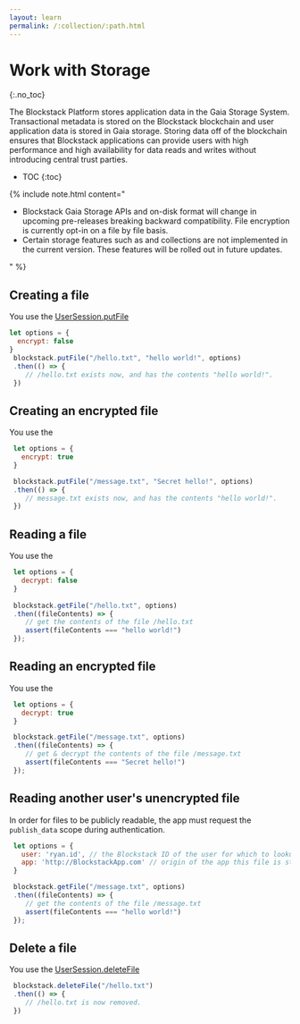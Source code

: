 ```yaml
---
layout: learn
permalink: /:collection/:path.html
---
```

# Work with Storage

{:.no_toc}

The Blockstack Platform stores application data in the Gaia Storage System. Transactional metadata is stored on the Blockstack blockchain and user application data is stored in Gaia storage. Storing data off of the blockchain ensures that Blockstack applications can provide users with high performance and high availability for data reads and writes without introducing central trust parties.

* TOC
{:toc}


{% include note.html content="<ul> <li>Blockstack Gaia Storage APIs and on-disk format will change in upcoming pre-releases breaking backward compatibility. File encryption is currently opt-in on a file by file basis.</li> <li>Certain storage features such as and collections are not implemented in the current version. These features will be rolled out in future updates.</li> </ul>" %}


## Creating a file

You use the <a href="https://blockstack.github.io/blockstack.js/classes/usersession.html#putfile" target="_blank">UserSession.putFile</a>

```JavaScript
let options = {
  encrypt: false
}
 blockstack.putFile("/hello.txt", "hello world!", options)
 .then(() => {
    // /hello.txt exists now, and has the contents "hello world!".
 })
```

## Creating an encrypted file

You use the <a href="https://blockstack.github.io/blockstack.js/classes/usersession.html#putfile" target="_blank"></a>

```JavaScript
 let options = {
   encrypt: true
 }

 blockstack.putFile("/message.txt", "Secret hello!", options)
 .then(() => {
    // message.txt exists now, and has the contents "hello world!".
 })
```

## Reading a file

You use the <a href="https://blockstack.github.io/blockstack.js/classes/usersession.html#getfile" target="_blank"></a>

```JavaScript
 let options = {
   decrypt: false
 }
 
 blockstack.getFile("/hello.txt", options)
 .then((fileContents) => {
    // get the contents of the file /hello.txt
    assert(fileContents === "hello world!")
 });
```

## Reading an encrypted file

You use the <a href="" target="_blank"></a>

```JavaScript
 let options = {
   decrypt: true
 }

 blockstack.getFile("/message.txt", options)
 .then((fileContents) => {
    // get & decrypt the contents of the file /message.txt
    assert(fileContents === "Secret hello!")
 });
```

## Reading another user's unencrypted file
In order for files to be publicly readable, the app must request
the `publish_data` scope during authentication.

```JavaScript
 let options = {
   user: 'ryan.id', // the Blockstack ID of the user for which to lookup the file
   app: 'http://BlockstackApp.com' // origin of the app this file is stored for
 }

 blockstack.getFile("/message.txt", options)
 .then((fileContents) => {
    // get the contents of the file /message.txt
    assert(fileContents === "hello world!")
 });
```

## Delete a file

You use the <a href="https://blockstack.github.io/blockstack.js/classes/usersession.html#deletefile" target="_blank">UserSession.deleteFile</a>


```JavaScript
 blockstack.deleteFile("/hello.txt")
 .then(() => {
    // /hello.txt is now removed.
 })
```
